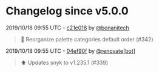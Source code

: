 # Changelog since v5.0.0

2019/10/18 09:55 UTC - [c21e018](https://github.com/hassio-addons/addon-node-red/commit/c21e01896143b3d4d05fb1248615027bd46933b4) by [@bonanitech](https://github.com/bonanitech)
> :hammer: Reorganize palette categories default order (#342) 

2019/10/18 09:55 UTC - [04ef90f](https://github.com/hassio-addons/addon-node-red/commit/04ef90fabc43a2d2c29f597920765c0152fb8af3) by [@renovate[bot]](https://github.com/apps/renovate)
> :arrow_up: Updates snyk to v1.235.1 (#339) 

